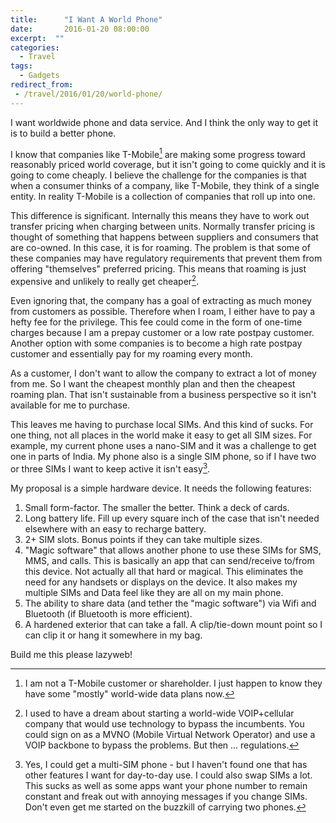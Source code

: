 ```yaml
---
title:      "I Want A World Phone"
date:       2016-01-20 08:00:00
excerpt:  ""
categories:
  - Travel
tags:
  - Gadgets
redirect_from:
 - /travel/2016/01/20/world-phone/
---
```


I want worldwide phone and data service.  And I think the only way to get it is to build a better phone.

I know that companies like T-Mobile[^1] are making some progress toward reasonably priced world coverage, but it isn't going to come quickly and it is going to come cheaply.  I believe the challenge for the companies is that when a consumer thinks of a company, like T-Mobile, they think of a single entity.  In reality T-Mobile is a collection of companies that roll up into one.

This difference is significant.  Internally this means they have to work out transfer pricing when charging between units.  Normally transfer pricing is thought of something that happens between suppliers and consumers that are co-owned.  In this case, it is for roaming.  The problem is that some of these companies may have regulatory requirements that prevent them from offering "themselves" preferred pricing.  This means that roaming is just expensive and unlikely to really get cheaper[^2].

Even ignoring that, the company has a goal of extracting as much money from customers as possible.  Therefore when I roam, I either have to pay a hefty fee for the privilege.  This fee could come in the form of one-time charges because I am a prepay customer or a low rate postpay customer.  Another option with some companies is to become a high rate postpay customer and essentially pay for my roaming every month.

As a customer, I don't want to allow the company to extract a lot of money from me.  So I want the cheapest monthly plan and then the cheapest roaming plan. That isn't sustainable from a business perspective so it isn't available for me to purchase.

This leaves me having to purchase local SIMs.  And this kind of sucks.  For one thing, not all places in the world make it easy to get all SIM sizes.  For example, my current phone uses a nano-SIM and it was a challenge to get one in parts of India.  My phone also is a single SIM phone, so if I have two or three SIMs I want to keep active it isn't easy[^3].

My proposal is a simple hardware device.  It needs the following features:

1. Small form-factor.  The smaller the better.  Think a deck of cards.
2. Long battery life.  Fill up every square inch of the case that isn't needed elsewhere with an easy to recharge battery.
3. 2+ SIM slots.  Bonus points if they can take multiple sizes.
4. "Magic software" that allows another phone to use these SIMs for SMS, MMS, and calls.  This is basically an app that can send/receive to/from this device.  Not actually all that hard or magical.  This eliminates the need for any handsets or displays on the device.  It also makes my multiple SIMs and Data feel like they are all on my main phone.
5. The ability to share data (and tether the "magic software") via Wifi and Bluetooth (if Bluetooth is more efficient).
6. A hardened exterior that can take a fall.  A clip/tie-down mount point so I can clip it or hang it somewhere in my bag.

Build me this please lazyweb!

[^1]: I am not a T-Mobile customer or shareholder.  I just happen to know they have some "mostly" world-wide data plans now.

[^2]: I used to have a dream about starting a world-wide VOIP+cellular company that would use technology to bypass the incumbents.  You could sign on as a MVNO (Mobile Virtual Network Operator) and use a VOIP backbone to bypass the problems.  But then ... regulations.

[^3]: Yes, I could get a multi-SIM phone - but I haven't found one that has other features I want for day-to-day use.  I could also swap SIMs a lot.  This sucks as well as some apps want your phone number to remain constant and freak out with annoying messages if you change SIMs.  Don't even get me started on the buzzkill of carrying two phones.
